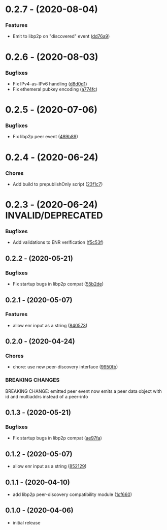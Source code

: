 # 0.2.7 - (2020-08-04)

### Features

- Emit to libp2p on "discovered" event ([dd76a9](https://github.com/ChainSafe/discv5/commit/dd76a9))

# 0.2.6 - (2020-08-03)

### Bugfixes

- Fix IPv4-as-IPv6 handling ([d8d0d1](https://github.com/ChainSafe/discv5/commit/d8d0d1))
- Fix ethemeral pubkey encoding ([a774fc](https://github.com/ChainSafe/discv5/commit/a774fc))

# 0.2.5 - (2020-07-06)

### Bugfixes

- Fix libp2p peer event ([489b89](https://github.com/ChainSafe/discv5/commit/489b89))

# 0.2.4 - (2020-06-24)

### Chores

- Add build to prepublishOnly script ([23f1c7](https://github.com/ChainSafe/discv5/commit/23f1c7))

# 0.2.3 - (2020-06-24) INVALID/DEPRECATED

### Bugfixes

- Add validations to ENR verification ([f5c53f](https://github.com/ChainSafe/discv5/commit/f5c53f))

## 0.2.2 - (2020-05-21)

### Bugfixes

- Fix startup bugs in libp2p compat ([55b2de](https://github.com/ChainSafe/discv5/commit/55b2de))

## 0.2.1 - (2020-05-07)

### Features

- allow enr input as a string ([840573](https://github.com/ChainSafe/discv5/commit/840573))

## 0.2.0 - (2020-04-24)

### Chores

- chore: use new peer-discovery interface ([9950fb](https://github.com/ChainSafe/discv5/commit/9950fb))

### BREAKING CHANGES

BREAKING CHANGE: emitted peer event now emits a peer data object with id and multiaddrs instead of a peer-info

## 0.1.3 - (2020-05-21)

### Bugfixes

- Fix startup bugs in libp2p compat ([ae97fa](https://github.com/ChainSafe/discv5/commit/ae97fa))

## 0.1.2 - (2020-05-07)

- allow enr input as a string ([852129](https://github.com/ChainSafe/discv5/commit/852129))

## 0.1.1 - (2020-04-10)

- add libp2p peer-discovery compatibility module ([1cf660](https://github.com/ChainSafe/discv5/commit/1cf660))

## 0.1.0 - (2020-04-06)

- initial release
